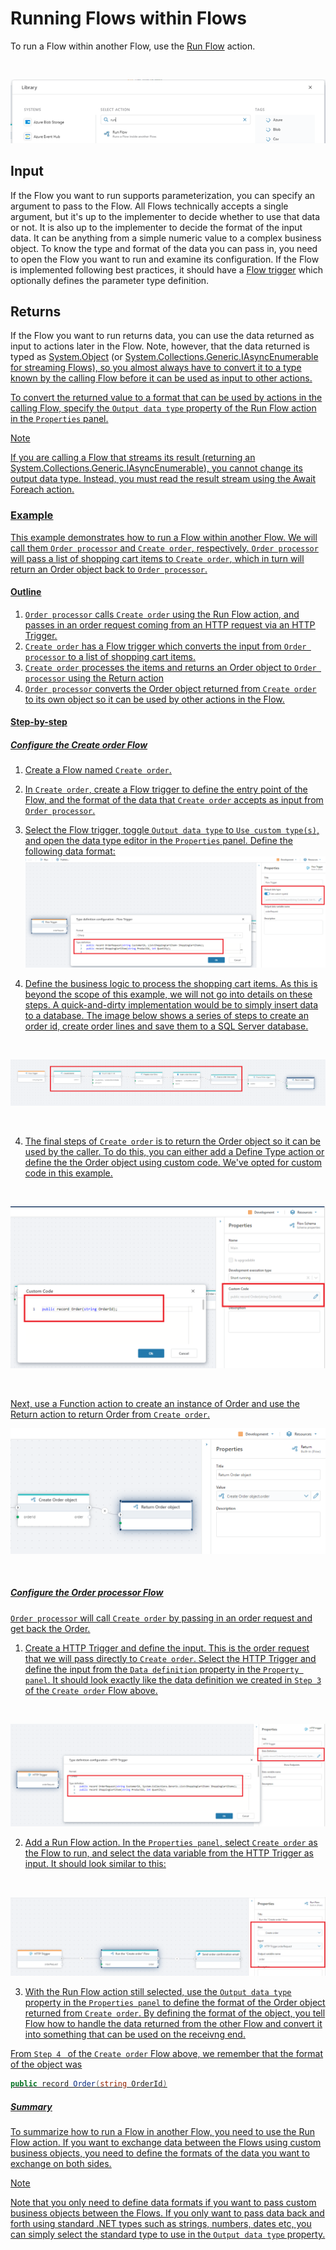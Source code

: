 
# Running Flows within Flows

To run a Flow within another Flow, use the [Run Flow](../../actions/built-in/run-flow.md) action. 
 
<br/>

![img](../../../../images/running4.png)

## Input

If the Flow you want to run supports parameterization, you can specify an argument to pass to the Flow. All Flows technically accepts a single argument, but it's up to the implementer to decide whether to use that data or not. It is also up to the implementer to decide the format of the input data. It can be anything from a simple numeric value to a complex business object. To know the type and format of the data you can pass in, you need to open the Flow you want to run and examine its configuration. If the Flow is implemented following best practices, it should have a [Flow trigger](../../triggers/flow-trigger.md) which optionally defines the parameter type definition.

## Returns

If the Flow you want to run returns data, you can use the data returned as input to actions later in the Flow. Note, however, that the data returned is typed as [System.Object](https://learn.microsoft.com/en-us/dotnet/api/system.object) (or [System.Collections.Generic.IAsyncEnumerable<object>](https://learn.microsoft.com/en-us/dotnet/api/system.collections.generic.iasyncenumerable-1) for streaming Flows), so you almost always have to convert it to a type known by the calling Flow before it can be used as input to other actions. 

To convert the returned value to a format that can be used by actions in the calling Flow, specify the `Output data type` property of the [Run Flow](../../actions/built-in/run-flow.md) action in the `Properties` panel. 

> [!NOTE]
> If you are calling a Flow that streams its result (returning an [System.Collections.Generic.IAsyncEnumerable<object>](https://learn.microsoft.com/en-us/dotnet/api/system.collections.generic.iasyncenumerable-1)), you cannot change its output data type. Instead, you must read the result stream using the [Await Foreach](../../actions/built-in/await-foreach.md) action.
 

### Example

This example demonstrates how to run a Flow within another Flow. We will call them `Order processor` and `Create order`, respectively.
`Order processor` will pass a list of shopping cart items to `Create order`, which in turn will return an Order object back to `Order processor`.

#### Outline

1) `Order processor` calls `Create order` using the [Run Flow action](../../actions/built-in/run-flow.md), and passes in an order request coming from an HTTP request via an [HTTP Trigger](../../triggers/http-trigger.md).  
2) `Create order` has a [Flow trigger](../../triggers/flow-trigger.md) which converts the input from `Order processor` to a list of shopping cart items.
3) `Create order` processes the items and returns an Order object to `Order processor` using the [Return action](../../actions/built-in/return.md)
4) `Order processor` converts the Order object returned from `Create order` to its own object so it can be used by other actions in the Flow.


#### Step-by-step

##### Configure the Create order Flow

1) Create a Flow named `Create order`.

2) In `Create order`, create a [Flow trigger](../../triggers/flow-trigger.md) to define the entry point of the Flow, and the format of the data that `Create order` accepts as input from `Order processor`.

3) Select the Flow trigger, toggle `Output data type` to `Use custom type(s)`, and open the data type editor in the `Properties` panel. Define the following data format:  
![img](../../../../images/nested_execution_example_create_order_datatype.png)

4) Define the business logic to process the shopping cart items. As this is beyond the scope of this example, we will not go into details on these steps. A quick-and-dirty implementation would be to simply insert data to a database. The image below shows a series of steps to create an order id, create order lines and save them to a SQL Server database.
<br/>

![img](/images/nested_execution_example_insert_to_db.png)

<br/>

4) The final steps of `Create order` is to return the Order object so it can be used by the caller. 
To do this, you can either add a [Define Type](../../actions/built-in/define-type.md) action or define the the Order object using [custom code](../defining-custom-code.md). We've opted for custom code in this example. 

<br/>

![img](/images/nested_execution_example_order_custom_code.png)

<br/>

Next, use a [Function](../../actions/built-in/function.md) action to create an instance of Order and use the [Return](../../actions/built-in/return.md) action to return Order from `Create order`.

![img](/images/nested_execution_example_return_order.png)

<br/>

##### Configure the Order processor Flow

`Order processor` will call `Create order` by passing in an order request and get back the Order.

1) Create a [HTTP Trigger](../../triggers/http-trigger.md) and define the input. This is the order request that we will pass directly to `Create order`. 
Select the HTTP Trigger and define the input from the `Data definition` property in the `Property panel`. It should look exactly like the data definition we created in `Step 3` of the `Create order` Flow above.

<br/>

![img](/images/nested_execution_example_create_order_request_datatype.png)

2) Add a [Run Flow action](../../actions/built-in/run-flow.md). In the `Properties panel`, select `Create order` as the Flow to run, and select the data variable from the HTTP Trigger as input. It should look similar to this:
<br/>

![img](/images/nested_execution_example_run_create_order.png)

3) With the Run Flow action still selected, use the `Output data type` property in the `Properties panel` to define the format of the Order object returned from `Create order`. By defining the format of the object, you tell Flow how to handle the data returned from the other Flow and convert it into something that can be used on the receivng end.  

From `Step 4 ` of the `Create order` Flow above, we remember that the format of the object was

```csharp
public record Order(string OrderId)
```

##### Summary

To summarize how to run a Flow in another Flow, you need to use the [Run Flow](../../actions/built-in/run-flow.md) action.
If you want to exchange data between the Flows using custom business objects, you need to define the formats of the data you want to exchange on both sides. 

> [!NOTE]
> Note that you only need to define data formats if you want to pass custom business objects between the Flows. If you only want to pass data back and forth  using standard .NET types such as strings, numbers, dates etc, you can simply select the standard type to use in the `Output data type` property. 

